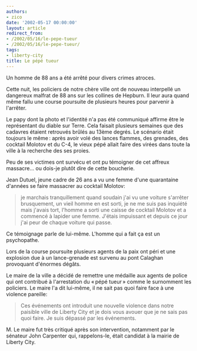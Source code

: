 ```yaml
---
authors:
- zico
date: '2002-05-17 00:00:00'
layout: article
redirect_from:
- /2002/05/16/le-pepe-tueur
- /2002/05/16/le-pepe-tueur/
tags:
- liberty-city
title: Le pépé tueur
---
```



Un homme de 88 ans a été arrêté pour divers crimes atroces.

Cette nuit, les policiers de notre chère ville ont de nouveau interpellé un dangereux malfrat de 88 ans sur les collines de Hepburn. Il leur aura quand même fallu une course poursuite de plusieurs heures pour parvenir à l'arrêter.

Le papy dont la photo et l'identité n'a pas été communiqué affirme être le représentant du diable sur Terre. Cela faisait plusieurs semaines que des cadavres étaient retrouvés brûlés au 13ème degrés. Le scénario était toujours le même : après avoir volé des lances flammes, des grenades, des cocktail Molotov et du C-4, le vieux pépé allait faire des virées dans toute la ville à la recherche des ses proies.

Peu de ses victimes ont survécu et ont pu témoigner de cet affreux massacre… ou dois-je plutôt dire de cette boucherie.

Jean Dutuel, jeune cadre de 26 ans a vu une femme d'une quarantaine d'années se faire massacrer au cocktail Molotov:

> je marchais tranquillement quand soudain j'ai vu une voiture s'arrêter brusquement, un vieil homme en est sorti, je ne me suis pas inquiété mais j'avais tort, l'homme a sorti une caisse de cocktail Molotov et a commencé à lapider une femme. J'étais impuissant et depuis ce jour j'ai peur de chaque voiture qui passe.

Ce témoignage parle de lui-même. L'homme qui a fait ça est un psychopathe.

Lors de la course poursuite plusieurs agents de la paix ont péri et une explosion due à un lance-grenade est survenu au pont Calaghan provoquant d'énormes dégâts.

Le maire de la ville a décidé de remettre une médaille aux agents de police qui ont contribué à l'arrestation du « pépé tueur » comme le surnomment les policiers. Le maire l'a dit lui-même, il ne sait pas quoi faire face à une violence pareille:

> Ces événements ont introduit une nouvelle violence dans notre paisible ville de Liberty City et je dois vous avouer que je ne sais pas quoi faire. Je suis dépassé par les événements.

M. Le maire fut très critiqué après son intervention, notamment par le sénateur John Carpenter qui, rappelons-le, était candidat à la mairie de Liberty City.